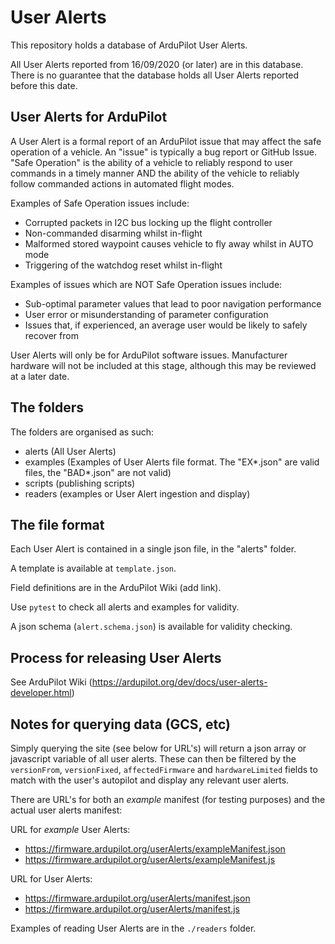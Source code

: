 # User Alerts

This repository holds a database of ArduPilot User Alerts.

All User Alerts reported from 16/09/2020 (or later) are in this database. There is no guarantee that the database holds 
all User Alerts reported before this date.

## User Alerts for ArduPilot

A User Alert is a formal report of an ArduPilot issue that may affect the safe operation of a vehicle. An "issue" is typically a bug report or GitHub Issue. "Safe Operation" is the ability of a vehicle to reliably respond to user commands in a timely manner AND the ability of the vehicle to reliably follow commanded actions in automated flight modes.

Examples of Safe Operation issues include:
- Corrupted packets in I2C bus locking up the flight controller
- Non-commanded disarming whilst in-flight
- Malformed stored waypoint causes vehicle to fly away whilst in AUTO mode
- Triggering of the watchdog reset whilst in-flight

Examples of issues which are NOT Safe Operation issues include:
- Sub-optimal parameter values that lead to poor navigation performance
- User error or misunderstanding of parameter configuration
- Issues that, if experienced, an average user would be likely to safely recover from

User Alerts will only be for ArduPilot software issues. Manufacturer hardware will not be included at this stage, although this may be reviewed at a later date.

## The folders

The folders are organised as such:

 - alerts (All User Alerts)
 - examples (Examples of User Alerts file format. The "EX\*.json" are valid files, the "BAD\*.json" are not valid)
 - scripts (publishing scripts)
 - readers (examples or User Alert ingestion and display)

## The file format

Each User Alert is contained in a single json file, in the "alerts" folder.

A template is available at ``template.json``.

Field definitions are in the ArduPilot Wiki (add link).

Use ``pytest`` to check all alerts and examples for validity.

A json schema (``alert.schema.json``) is available for validity checking.

## Process for releasing User Alerts

See ArduPilot Wiki (https://ardupilot.org/dev/docs/user-alerts-developer.html)

## Notes for querying data (GCS, etc)

Simply querying the site (see below for URL's) will return a json array or javascript variable of all user alerts.
These can then be filtered by the ``versionFrom``, ``versionFixed``,
``affectedFirmware`` and ``hardwareLimited`` fields to match with the
user's autopilot and display any relevant user alerts.

There are URL's for both an *example* manifest (for testing purposes) and the
actual user alerts manifest:

URL for *example* User Alerts:

 - https://firmware.ardupilot.org/userAlerts/exampleManifest.json
 - https://firmware.ardupilot.org/userAlerts/exampleManifest.js


URL for User Alerts:

 - https://firmware.ardupilot.org/userAlerts/manifest.json
 - https://firmware.ardupilot.org/userAlerts/manifest.js


Examples of reading User Alerts are in the ``./readers`` folder.


